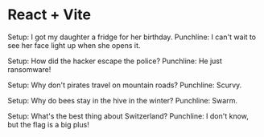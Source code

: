 # React + Vite

Setup: I got my daughter a fridge for her birthday. Punchline: I can't wait to see her face light up when she opens it.

Setup: How did the hacker escape the police? Punchline: He just ransomware!

Setup: Why don't pirates travel on mountain roads? Punchline: Scurvy.

Setup: Why do bees stay in the hive in the winter? Punchline: Swarm.

Setup: What's the best thing about Switzerland? Punchline: I don't know, but the flag is a big plus!
